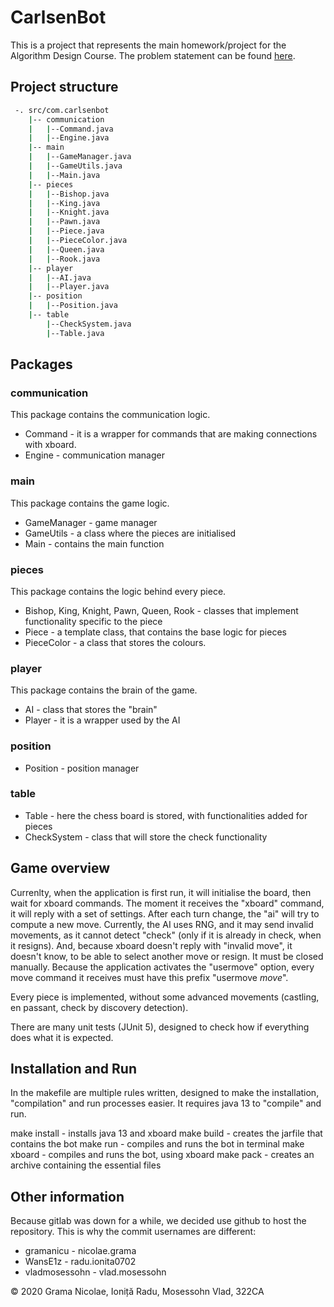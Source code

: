 # CarlsenBot

This is a project that represents the main homework/project for the Algorithm Design Course.
The problem statement can be found [here](https://ocw.cs.pub.ro/courses/pa/proiect).


## Project structure

``` bash
 -. src/com.carlsenbot
	|-- communication
	|	|--Command.java
	|	|--Engine.java
	|-- main
	|	|--GameManager.java
	|	|--GameUtils.java
	|	|--Main.java
	|-- pieces
	|	|--Bishop.java
	|	|--King.java
	|	|--Knight.java
	|	|--Pawn.java
	|	|--Piece.java
	|	|--PieceColor.java
	|	|--Queen.java
	|	|--Rook.java
	|-- player
	|	|--AI.java
	|	|--Player.java
	|-- position
	|	|--Position.java
	|-- table
		|--CheckSystem.java
		|--Table.java
```

## Packages

### communication

This package contains the communication logic.

- Command - it is a wrapper for commands that are making connections with xboard.
- Engine - communication manager

### main

This package contains the game logic.

- GameManager - game manager
- GameUtils - a class where the pieces are initialised
- Main - contains the main function

### pieces

This package contains the logic behind every piece.

- Bishop, King, Knight, Pawn, Queen, Rook - classes that implement functionality specific to the piece
- Piece - a template class, that contains the base logic for pieces
- PieceColor - a class that stores the colours.

### player

This package contains the brain of the game.

- AI - class that stores the "brain"
- Player - it is a wrapper used by the AI

### position

- Position - position manager

### table

- Table - here the chess board is stored, with functionalities added for pieces
- CheckSystem - class that will store the check functionality

## Game overview

Currenlty, when the application is first run, it will initialise the board, then wait for xboard commands. The moment it receives the "xboard" command, it will reply with a set of settings. After each turn change, the "ai" will try to compute a new move. Currently, the AI uses RNG, and it may send invalid movements, as it cannot detect "check" (only if it is already in check, when it resigns). And, because xboard doesn't reply with "invalid move", it doesn't know, to be able to select another move or resign. It must be closed manually. Because the application activates the "usermove" option, every move command it receives must have this prefix "usermove _move_".

Every piece is implemented, without some advanced movements (castling, en passant, check by discovery detection).

There are many unit tests (JUnit 5), designed to check how if everything does what it is expected.

## Installation and Run

In the makefile are multiple rules written, designed to make the installation, "compilation" and run processes easier. It requires java 13 to "compile" and run.

make install - installs java 13 and xboard
make build - creates the jarfile that contains the bot
make run - compiles and runs the bot in terminal
make xboard - compiles and runs the bot, using xboard
make pack - creates an archive containing the essential files

## Other information

Because gitlab was down for a while, we decided use github to host the repository. This is why the commit usernames are different:

- gramanicu - nicolae.grama
- WansE1z - radu.ionita0702
- vladmosessohn - vlad.mosessohn

 © 2020 Grama Nicolae, Ioniță Radu, Mosessohn Vlad, 322CA
